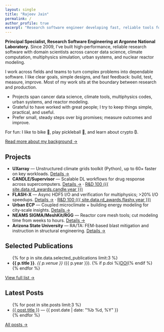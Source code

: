 ```yaml
---
layout: single
title: "Rajeev Jain"
permalink: /
author_profile: true
excerpt: "Research software engineer developing fast, reliable tools for scientific discovery at scale."
---
```


<div class="page-intro" style="margin-top:.5rem">
  <p><strong>Principal Specialist, Research Software Engineering at Argonne National Laboratory.</strong> Since 2009, I’ve built high‑performance, reliable research software with domain scientists across cancer data science, climate computation, multiphysics simulation, urban systems, and nuclear reactor modeling.</p>
  <p>I work across fields and teams to turn complex problems into dependable software. I like clear goals, simple designs, and fast feedback: build, test, measure, improve. Most of my work sits at the boundary between research and production.</p>
  <ul>
    <li>Projects span cancer data science, climate tools, multiphysics codes, urban systems, and reactor modeling.</li>
    <li>Grateful to have worked with great people; I try to keep things simple, practical, and useful.</li>
    <li>Prefer small, steady steps over big promises; measure outcomes and improve.</li>
  </ul>
  
  <p style="margin-top:.4rem">For fun: I like to bike 🚴, play pickleball 🏓, and learn about crypto ₿.</p>
  <p style="margin-top:.2rem"><a href="/about/">Read more about my background →</a></p>
</div>

<h2>Projects</h2>
<ul>
  <li><strong>UXarray</strong> — Unstructured climate grids toolkit (Python), up to 60× faster on key workloads. <a href="/projects/#uxarray" class="small">Details →</a></li>
  <li><strong>CANDLE/Supervisor</strong> — Scalable DL workflows for drug response across supercomputers. <a href="/projects/#candle" class="small">Details →</a> · <a href="{{ site.data.rd_awards.candle.url }}" class="small" target="_blank">R&D 100 ({{ site.data.rd_awards.candle.year }})</a></li>
  <li><strong>FLASH‑X</strong> — Async HDF5 I/O and verification for multiphysics; >20% I/O speedups. <a href="/projects/#flashx" class="small">Details →</a> · <a href="{{ site.data.rd_awards.flashx.url }}" class="small" target="_blank">R&D 100 ({{ site.data.rd_awards.flashx.year }})</a></li>
  <li><strong>Urban ECP</strong> — Coupled microclimate + building energy modeling for city‑scale insights. <a href="/projects/#urban-ecp" class="small">Details →</a></li>
  <li><strong>NEAMS SIGMA/MeshKit/RGG</strong> — Reactor core mesh tools; cut modeling time from weeks to hours. <a href="/projects/#neams" class="small">Details →</a></li>
  <li><strong>Arizona State University</strong> — RA/TA: FEM-based blast mitigation and instruction in structural engineering. <a href="/projects/#asu" class="small">Details →</a></li>
</ul>

<h2>Selected Publications</h2>
<ul>
  {% for p in site.data.selected_publications limit:3 %}
    <li class="pub-item"><strong>{{ p.title }}</strong>. <em>{{ p.venue }}</em> ({{ p.year }}). {% if p.doi %}<a href="{{ p.doi }}" target="_blank" class="small">DOI</a>{% endif %}</li>
  {% endfor %}
</ul>
<p><a href="/publications/">View full list →</a></p>

<h2>Latest Posts</h2>
<ul>
  {% for post in site.posts limit:3 %}
    <li><a href="{{ post.url | relative_url }}">{{ post.title }}</a> <span class="small">— {{ post.date | date: "%b %d, %Y" }}</span></li>
  {% endfor %}
</ul>
<p><a href="/year-archive/">All posts →</a></p>

